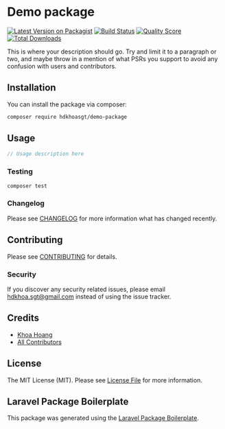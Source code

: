 # Demo package

[![Latest Version on Packagist](https://img.shields.io/packagist/v/hdkhoasgt/demo-package.svg?style=flat-square)](https://packagist.org/packages/hdkhoasgt/demo-package)
[![Build Status](https://img.shields.io/travis/hdkhoasgt/demo-package/master.svg?style=flat-square)](https://travis-ci.org/hdkhoasgt/demo-package)
[![Quality Score](https://img.shields.io/scrutinizer/g/hdkhoasgt/demo-package.svg?style=flat-square)](https://scrutinizer-ci.com/g/hdkhoasgt/demo-package)
[![Total Downloads](https://img.shields.io/packagist/dt/hdkhoasgt/demo-package.svg?style=flat-square)](https://packagist.org/packages/hdkhoasgt/demo-package)

This is where your description should go. Try and limit it to a paragraph or two, and maybe throw in a mention of what PSRs you support to avoid any confusion with users and contributors.

## Installation

You can install the package via composer:

```bash
composer require hdkhoasgt/demo-package
```

## Usage

``` php
// Usage description here
```

### Testing

``` bash
composer test
```

### Changelog

Please see [CHANGELOG](CHANGELOG.md) for more information what has changed recently.

## Contributing

Please see [CONTRIBUTING](CONTRIBUTING.md) for details.

### Security

If you discover any security related issues, please email hdkhoa.sgt@gmail.com instead of using the issue tracker.

## Credits

- [Khoa Hoang](https://github.com/hdkhoasgt)
- [All Contributors](../../contributors)

## License

The MIT License (MIT). Please see [License File](LICENSE.md) for more information.

## Laravel Package Boilerplate

This package was generated using the [Laravel Package Boilerplate](https://laravelpackageboilerplate.com).
